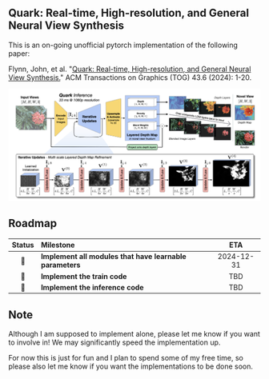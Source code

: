 ## Quark: Real-time, High-resolution, and General Neural View Synthesis

This is an on-going unofficial pytorch implementation of the following paper:

Flynn, John, et al. "[Quark: Real-time, High-resolution, and General Neural View Synthesis.](https://arxiv.org/pdf/2411.16680v1)" ACM Transactions on Graphics (TOG) 43.6 (2024): 1-20.

<p align="center">
    <img src="assets/Quark.png" alt="Alt text" width="600">
</p>

## Roadmap

| Status | Milestone                                                                                             |    ETA     |
| :----: | :---------------------------------------------------------------------------------------------------- | :--------: |
| 🚀 | **Implement all modules that have learnable parameters** | 2024-12-31 |
| 🚀 | **Implement the train code**              | TBD |
| 🚀 | **Implement the inference code**              | TBD |


## Note

Although I am supposed to implement alone, please let me know if you want to involve in! We may significantly speed the implementation up.

For now this is just for fun and I plan to spend some of my free time, so please also let me know if you want the implementations to be done soon.
